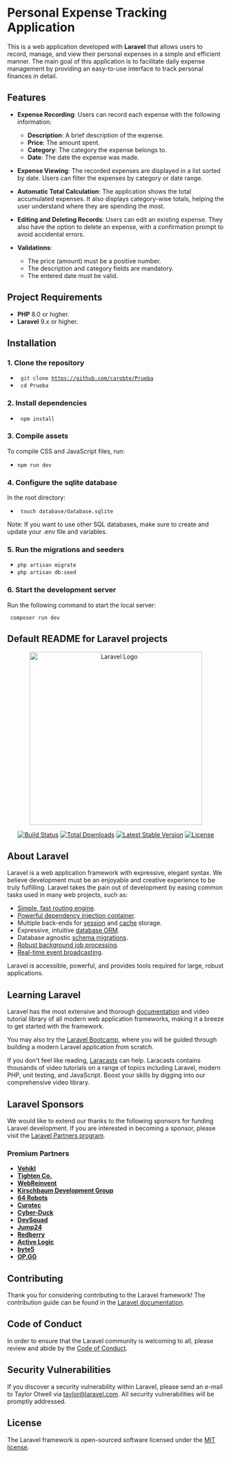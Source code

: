 # Personal Expense Tracking Application

This is a web application developed with **Laravel** that allows users to record, manage, and view their personal expenses in a simple and efficient manner. The main goal of this application is to facilitate daily expense management by providing an easy-to-use interface to track personal finances in detail.

## Features

- **Expense Recording**: Users can record each expense with the following information:
  - **Description**: A brief description of the expense.
  - **Price**: The amount spent.
  - **Category**: The category the expense belongs to.
  - **Date**: The date the expense was made.
  
- **Expense Viewing**: The recorded expenses are displayed in a list sorted by date. Users can filter the expenses by category or date range.

- **Automatic Total Calculation**: The application shows the total accumulated expenses. It also displays category-wise totals, helping the user understand where they are spending the most.

- **Editing and Deleting Records**: Users can edit an existing expense. They also have the option to delete an expense, with a confirmation prompt to avoid accidental errors.

- **Validations**:
  - The price (amount) must be a positive number.
  - The description and category fields are mandatory.
  - The entered date must be valid.

## Project Requirements

- **PHP** 8.0 or higher.
- **Laravel** 9.x or higher.

## Installation

### 1. Clone the repository

- <code> git clone https://github.com/carobte/Prueba<br></code>
- <code> cd Prueba </code>

### 2. Install dependencies

- <code> npm install </code>

### 3. Compile assets

To compile CSS and JavaScript files, run:

- <code>npm run dev</code>

### 4. Configure the sqlite database
In the root directory:

- <code> touch database/database.sqlite </code>

Note: If you want to use other SQL databases, make sure to create and update your .env file and variables.

### 5. Run the migrations and seeders

- <code>php artisan migrate</code><br>
- <code>php artisan db:seed</code><br>

### 6. Start the development server

Run the following command to start the local server:

<code> composer run dev </code>

## Default README for Laravel projects

<p align="center"><a href="https://laravel.com" target="_blank"><img src="https://raw.githubusercontent.com/laravel/art/master/logo-lockup/5%20SVG/2%20CMYK/1%20Full%20Color/laravel-logolockup-cmyk-red.svg" width="400" alt="Laravel Logo"></a></p>

<p align="center">
<a href="https://github.com/laravel/framework/actions"><img src="https://github.com/laravel/framework/workflows/tests/badge.svg" alt="Build Status"></a>
<a href="https://packagist.org/packages/laravel/framework"><img src="https://img.shields.io/packagist/dt/laravel/framework" alt="Total Downloads"></a>
<a href="https://packagist.org/packages/laravel/framework"><img src="https://img.shields.io/packagist/v/laravel/framework" alt="Latest Stable Version"></a>
<a href="https://packagist.org/packages/laravel/framework"><img src="https://img.shields.io/packagist/l/laravel/framework" alt="License"></a>
</p>

## About Laravel

Laravel is a web application framework with expressive, elegant syntax. We believe development must be an enjoyable and creative experience to be truly fulfilling. Laravel takes the pain out of development by easing common tasks used in many web projects, such as:

- [Simple, fast routing engine](https://laravel.com/docs/routing).
- [Powerful dependency injection container](https://laravel.com/docs/container).
- Multiple back-ends for [session](https://laravel.com/docs/session) and [cache](https://laravel.com/docs/cache) storage.
- Expressive, intuitive [database ORM](https://laravel.com/docs/eloquent).
- Database agnostic [schema migrations](https://laravel.com/docs/migrations).
- [Robust background job processing](https://laravel.com/docs/queues).
- [Real-time event broadcasting](https://laravel.com/docs/broadcasting).

Laravel is accessible, powerful, and provides tools required for large, robust applications.

## Learning Laravel

Laravel has the most extensive and thorough [documentation](https://laravel.com/docs) and video tutorial library of all modern web application frameworks, making it a breeze to get started with the framework.

You may also try the [Laravel Bootcamp](https://bootcamp.laravel.com), where you will be guided through building a modern Laravel application from scratch.

If you don't feel like reading, [Laracasts](https://laracasts.com) can help. Laracasts contains thousands of video tutorials on a range of topics including Laravel, modern PHP, unit testing, and JavaScript. Boost your skills by digging into our comprehensive video library.

## Laravel Sponsors

We would like to extend our thanks to the following sponsors for funding Laravel development. If you are interested in becoming a sponsor, please visit the [Laravel Partners program](https://partners.laravel.com).

### Premium Partners

- **[Vehikl](https://vehikl.com/)**
- **[Tighten Co.](https://tighten.co)**
- **[WebReinvent](https://webreinvent.com/)**
- **[Kirschbaum Development Group](https://kirschbaumdevelopment.com)**
- **[64 Robots](https://64robots.com)**
- **[Curotec](https://www.curotec.com/services/technologies/laravel/)**
- **[Cyber-Duck](https://cyber-duck.co.uk)**
- **[DevSquad](https://devsquad.com/hire-laravel-developers)**
- **[Jump24](https://jump24.co.uk)**
- **[Redberry](https://redberry.international/laravel/)**
- **[Active Logic](https://activelogic.com)**
- **[byte5](https://byte5.de)**
- **[OP.GG](https://op.gg)**

## Contributing

Thank you for considering contributing to the Laravel framework! The contribution guide can be found in the [Laravel documentation](https://laravel.com/docs/contributions).

## Code of Conduct

In order to ensure that the Laravel community is welcoming to all, please review and abide by the [Code of Conduct](https://laravel.com/docs/contributions#code-of-conduct).

## Security Vulnerabilities

If you discover a security vulnerability within Laravel, please send an e-mail to Taylor Otwell via [taylor@laravel.com](mailto:taylor@laravel.com). All security vulnerabilities will be promptly addressed.

## License

The Laravel framework is open-sourced software licensed under the [MIT license](https://opensource.org/licenses/MIT).
